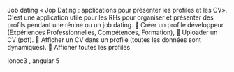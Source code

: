 Job dating
« Jop Dating : applications pour présenter les profiles et les CV».
 C'est une application utile pour les RHs pour  organiser et présenter des profils pendant une rénine ou un job dating.
 Créer un profile développeur (Expériences Professionnelles, Compétences, Formation),
 Uploader un CV (pdf).
 Afficher un CV dans un profile (toutes les données sont dynamiques).
 Afficher toutes les profiles


Ionoc3 , angular 5

